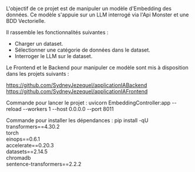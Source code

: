 L'objectif de ce projet est de manipuler un modèle d'Embedding des données.
Ce modèle s'appuie sur un LLM interrogé via l'Api Monster et une BDD Vectorielle.

Il rassemble les fonctionnalités suivantes :
- Charger un dataset.
- Sélectionner une catégorie de données dans le dataset.
- Interroger le LLM sur le dataset.

Le Frontend et le Backend pour manipuler ce modèle sont mis à disposition dans les projets suivants :

https://github.com/SydneyJezequel/applicationIABackend
https://github.com/SydneyJezequel/applicationIAFrontend


Commande pour lancer le projet :
uvicorn EmbeddingController:app --reload --workers 1 --host 0.0.0.0 --port 8011


Commande pour installer les dépendances :
pip install -qU \
    transformers==4.30.2 \
    torch \
    einops==0.6.1 \
    accelerate==0.20.3 \
    datasets==2.14.5 \
    chromadb \
    sentence-transformers==2.2.2

